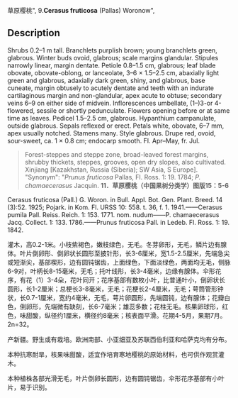 草原樱桃",
9.**Cerasus fruticosa** (Pallas) Woronow",

## Description
Shrubs 0.2–1 m tall. Branchlets purplish brown; young branchlets green, glabrous. Winter buds ovoid, glabrous; scale margins glandular. Stipules narrowly linear, margin dentate. Petiole 0.8–1.5 cm, glabrous; leaf blade obovate, obovate-oblong, or lanceolate, 3–6 × 1.5–2.5 cm, abaxially light green and glabrous, adaxially dark green, shiny, and glabrous, base cuneate, margin obtusely to acutely dentate and teeth with an indurate cartilaginous margin and non-glandular, apex acute to obtuse; secondary veins 6–9 on either side of midvein. Inflorescences umbellate, (1–)3-or 4-flowered, sessile or shortly pedunculate. Flowers opening before or at same time as leaves. Pedicel 1.5–2.5 cm, glabrous. Hypanthium campanulate, outside glabrous. Sepals reflexed or erect. Petals white, obovate, 6–7 mm, apex usually notched. Stamens many. Style glabrous. Drupe red, ovoid, sour-sweet, ca. 1 × 0.8 cm; endocarp smooth. Fl. Apr–May, fr. Jul.

> Forest-steppes and steppe zone, broad-leaved forest margins, shrubby thickets, steppes, grooves, open dry slopes, also cultivated.  Xinjiang [Kazakhstan, Russia (Siberia); SW Asia, S Europe].
  "Synonym": "*Prunus fruticosa* Pallas, Fl. Ross. 1: 19. 1784; *P. chamaecerasus* Jacquin.
**11．草原樱桃（中国果树分类学）图版15：5-6**

Cerasus fruticosa (Pall.) G. Woron. in Bull. Appl. Bot. Gen. Plant. Breed. 14 (3):52. 1925; Pojark. in Kom. Fl. URSS 10: 558. t. 36, f. 1. 1941.——Cerasus pumila Pall. Reiss. Reich. 1: 153. 1771. nom. nudum——P. chamaecerasus Jacq. Collect. 1: 133. 1786.——Prunus fruticosa Pall. in Ledeb. Fl. Ross. 1: 19. 1842.

灌木，高0.2-1米。小枝紫褐色，嫩枝绿色，无毛。冬芽卵形，无毛，鳞片边有腺体。叶片倒卵形、倒卵状长圆形至披针形，长3-6厘米，宽1.5-2.5厘米，先端急尖或短渐尖，基部楔形，边有圆钝锯齿，上面绿色，下面淡绿色，两面均无毛，侧脉6-9对，叶柄长8-15毫米，无毛；托叶线形，长3-4毫米，边缘有腺体。伞形花序，有花（1）3-4朵，花叶同开；花序基部有数枚小叶，比普通叶小，倒卵状长圆形，长1-2厘米；总梗长3-8毫米，无毛；花梗长2-4厘米，无毛；萼筒管形钟状，长0.7-1厘米，宽约4毫米，无毛，萼片卵圆形，先端圆钝，边有腺体；花瓣白色，倒卵形，先端微有缺刻，长6-7毫米；雄蕊多数；花柱无毛。核果卵球形，红色，味甜酸，纵径约1厘米，横径约8毫米；核表面平滑。花期4-5月，果期7月。2n=32。

产新疆。野生或有栽培。欧洲南部、小亚细亚及苏联西伯利亚和哈萨克均有分布。

本种抗寒耐旱，核果味甜酸，适宜作培育寒地樱桃的原始材料，也可供作观赏灌木。

本种植株各部光滑无毛，叶片倒卵长圆形，边有圆钝锯齿，伞形花序基部有小叶片，易于识别。
